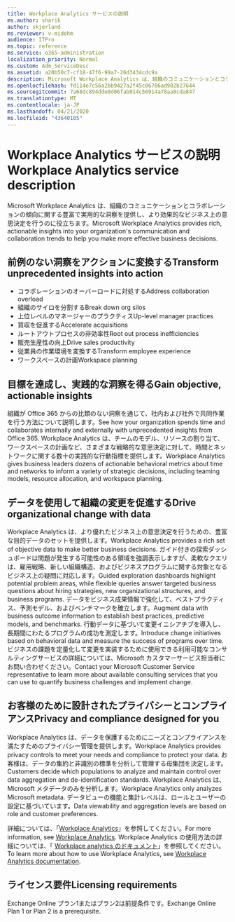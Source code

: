 ```yaml
---
title: Workplace Analytics サービスの説明
ms.author: sharik
author: skjerland
ms.reviewer: v-midehm
audience: ITPro
ms.topic: reference
ms.service: o365-administration
localization_priority: Normal
ms.custom: Adm_ServiceDesc
ms.assetid: a20b50c7-cf18-47f6-99a7-26d3434cdc9a
description: Microsoft Workplace Analytics は、組織のコミュニケーションとコラボレーションの傾向に関する豊富で実用的な洞察を提供し、より効果的なビジネス上の意思決定を行うのに役立ちます。
ms.openlocfilehash: fd114e7c56a2bb9427a2f45c06706ad902b27644
ms.sourcegitcommit: 7a68dc894dde0d06fab014c56914a78aa8cda847
ms.translationtype: MT
ms.contentlocale: ja-JP
ms.lasthandoff: 04/21/2020
ms.locfileid: "43640105"
---
```

# <a name="workplace-analytics-service-description"></a><span data-ttu-id="23c57-103">Workplace Analytics サービスの説明</span><span class="sxs-lookup"><span data-stu-id="23c57-103">Workplace Analytics service description</span></span>

<span data-ttu-id="23c57-104">Microsoft Workplace Analytics は、組織のコミュニケーションとコラボレーションの傾向に関する豊富で実用的な洞察を提供し、より効果的なビジネス上の意思決定を行うのに役立ちます。</span><span class="sxs-lookup"><span data-stu-id="23c57-104">Microsoft Workplace Analytics provides rich, actionable insights into your organization's communication and collaboration trends to help you make more effective business decisions.</span></span>

## <a name="transform-unprecedented-insights-into-action"></a><span data-ttu-id="23c57-105">前例のない洞察をアクションに変換する</span><span class="sxs-lookup"><span data-stu-id="23c57-105">Transform unprecedented insights into action</span></span>

* <span data-ttu-id="23c57-106">コラボレーションのオーバーロードに対処する</span><span class="sxs-lookup"><span data-stu-id="23c57-106">Address collaboration overload</span></span>
* <span data-ttu-id="23c57-107">組織のサイロを分割する</span><span class="sxs-lookup"><span data-stu-id="23c57-107">Break down org silos</span></span>
* <span data-ttu-id="23c57-108">上位レベルのマネージャーのプラクティス</span><span class="sxs-lookup"><span data-stu-id="23c57-108">Up-level manager practices</span></span>
* <span data-ttu-id="23c57-109">買収を促進する</span><span class="sxs-lookup"><span data-stu-id="23c57-109">Accelerate acquisitions</span></span>
* <span data-ttu-id="23c57-110">ルートアウトプロセスの非効率性</span><span class="sxs-lookup"><span data-stu-id="23c57-110">Root out process inefficiencies</span></span>
* <span data-ttu-id="23c57-111">販売生産性の向上</span><span class="sxs-lookup"><span data-stu-id="23c57-111">Drive sales productivity</span></span>
* <span data-ttu-id="23c57-112">従業員の作業環境を変換する</span><span class="sxs-lookup"><span data-stu-id="23c57-112">Transform employee experience</span></span>
* <span data-ttu-id="23c57-113">ワークスペースの計画</span><span class="sxs-lookup"><span data-stu-id="23c57-113">Workspace planning</span></span>

## <a name="gain-objective-actionable-insights"></a><span data-ttu-id="23c57-114">目標を達成し、実践的な洞察を得る</span><span class="sxs-lookup"><span data-stu-id="23c57-114">Gain objective, actionable insights</span></span>

<span data-ttu-id="23c57-115">組織が Office 365 からの比類のない洞察を通じて、社内および社外で共同作業を行う方法について説明します。</span><span class="sxs-lookup"><span data-stu-id="23c57-115">See how your organization spends time and collaborates internally and externally with unprecedented insights from Office 365.</span></span> <span data-ttu-id="23c57-116">Workplace Analytics は、チームのモデル、リソースの割り当て、ワークスペースの計画など、さまざまな戦略的な意思決定に対して、時間とネットワークに関する数十の実践的な行動指標を提供します。</span><span class="sxs-lookup"><span data-stu-id="23c57-116">Workplace Analytics gives business leaders dozens of actionable behavioral metrics about time and networks to inform a variety of strategic decisions, including teaming models, resource allocation, and workspace planning.</span></span>

## <a name="drive-organizational-change-with-data"></a><span data-ttu-id="23c57-117">データを使用して組織の変更を促進する</span><span class="sxs-lookup"><span data-stu-id="23c57-117">Drive organizational change with data</span></span>

<span data-ttu-id="23c57-118">Workplace Analytics は、より優れたビジネス上の意思決定を行うための、豊富な目的データのセットを提供します。</span><span class="sxs-lookup"><span data-stu-id="23c57-118">Workplace Analytics provides a rich set of objective data to make better business decisions.</span></span> <span data-ttu-id="23c57-119">ガイド付きの探索ダッシュボードは問題が発生する可能性のある領域を強調表示しますが、柔軟なクエリは、雇用戦略、新しい組織構造、およびビジネスプログラムに関する対象となるビジネス上の疑問に対応します。</span><span class="sxs-lookup"><span data-stu-id="23c57-119">Guided exploration dashboards highlight potential problem areas, while flexible queries answer targeted business questions about hiring strategies, new organizational structures, and business programs.</span></span> <span data-ttu-id="23c57-120">データをビジネス成果情報で強化して、ベストプラクティス、予測モデル、およびベンチマークを確立します。</span><span class="sxs-lookup"><span data-stu-id="23c57-120">Augment data with business outcome information to establish best practices, predictive models, and benchmarks.</span></span> <span data-ttu-id="23c57-121">行動データに基づいて変更イニシアチブを導入し、長期間にわたるプログラムの成功を測定します。</span><span class="sxs-lookup"><span data-stu-id="23c57-121">Introduce change initiatives based on behavioral data and measure the success of programs over time.</span></span> <span data-ttu-id="23c57-122">ビジネスの課題を定量化して変更を実装するために使用できる利用可能なコンサルティングサービスの詳細については、Microsoft カスタマーサービス担当者にお問い合わせください。</span><span class="sxs-lookup"><span data-stu-id="23c57-122">Contact your Microsoft Customer Service representative to learn more about available consulting services that you can use to quantify business challenges and implement change.</span></span>

## <a name="privacy-and-compliance-designed-for-you"></a><span data-ttu-id="23c57-123">お客様のために設計されたプライバシーとコンプライアンス</span><span class="sxs-lookup"><span data-stu-id="23c57-123">Privacy and compliance designed for you</span></span>

<span data-ttu-id="23c57-124">Workplace Analytics は、データを保護するためにニーズとコンプライアンスを満たすためのプライバシー管理を提供します。</span><span class="sxs-lookup"><span data-stu-id="23c57-124">Workplace Analytics provides privacy controls to meet your needs and compliance to protect your data.</span></span> <span data-ttu-id="23c57-125">お客様は、データの集約と非識別の標準を分析して管理する母集団を決定します。</span><span class="sxs-lookup"><span data-stu-id="23c57-125">Customers decide which populations to analyze and maintain control over data aggregation and de-identification standards.</span></span> <span data-ttu-id="23c57-126">Workplace Analytics は、Microsoft メタデータのみを分析します。</span><span class="sxs-lookup"><span data-stu-id="23c57-126">Workplace Analytics only analyzes Microsoft metadata.</span></span> <span data-ttu-id="23c57-127">データビューの機能と集計レベルは、ロールとユーザーの設定に基づいています。</span><span class="sxs-lookup"><span data-stu-id="23c57-127">Data viewability and aggregation levels are based on role and customer preferences.</span></span>

<span data-ttu-id="23c57-128">詳細については、「[Workplace Analytics](https://go.microsoft.com/fwlink/?linkid=852492)」を参照してください。</span><span class="sxs-lookup"><span data-stu-id="23c57-128">For more information, see [Workplace Analytics](https://go.microsoft.com/fwlink/?linkid=852492).</span></span> <span data-ttu-id="23c57-129">Workplace Analytics の使用方法の詳細については、「 [Workplace analytics のドキュメント](https://docs.microsoft.com/workplace-analytics/)」を参照してください。</span><span class="sxs-lookup"><span data-stu-id="23c57-129">To learn more about how to use Workplace Analytics, see [Workplace Analytics documentation](https://docs.microsoft.com/workplace-analytics/).</span></span>
  
## <a name="licensing-requirements"></a><span data-ttu-id="23c57-130">ライセンス要件</span><span class="sxs-lookup"><span data-stu-id="23c57-130">Licensing requirements</span></span>

<span data-ttu-id="23c57-131">Exchange Online プラン1またはプラン2は前提条件です。</span><span class="sxs-lookup"><span data-stu-id="23c57-131">Exchange Online Plan 1 or Plan 2 is a prerequisite.</span></span>
